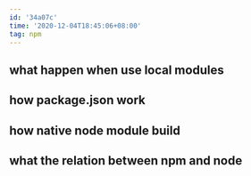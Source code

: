 ```yaml
---
id: '34a07c'
time: '2020-12-04T18:45:06+08:00'
tag: npm
---
```


## what happen when use local modules
## how package.json work
## how native node module build
## what the relation between npm and node